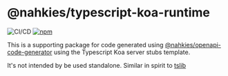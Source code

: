 # @nahkies/typescript-koa-runtime

![CI/CD](https://github.com/mnahkies/openapi-code-generator/actions/workflows/ci.yml/badge.svg)
[![npm](https://img.shields.io/npm/v/@nahkies/typescript-koa-runtime.svg)](https://www.npmjs.com/package/@nahkies/typescript-koa-runtime)

This is a supporting package for code generated using [@nahkies/openapi-code-generator](https://www.npmjs.com/package/@nahkies/openapi-code-generator) using the Typescript Koa server stubs template.

It's not intended by be used standalone. Similar in spirit to [tslib](https://www.npmjs.com/package/tslib)
